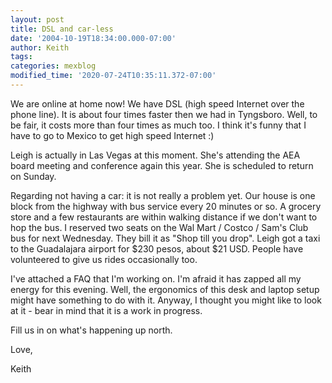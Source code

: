 ```yaml
---
layout: post
title: DSL and car-less
date: '2004-10-19T18:34:00.000-07:00'
author: Keith
tags:
categories: mexblog
modified_time: '2020-07-24T10:35:11.372-07:00'
---
```

We are online at home now! We have DSL (high speed Internet over the
phone line). It is about four times faster then we had in Tyngsboro.
Well, to be fair, it costs more than four times as much too. I think
it's funny that I have to go to Mexico to get high speed Internet :)

Leigh is actually in Las Vegas at this moment. She's attending the AEA
board meeting and conference again this year. She is scheduled to return
on Sunday.

Regarding not having a car: it is not really a problem yet. Our house is
one block from the highway with bus service every 20 minutes or so. A
grocery store and a few restaurants are within walking distance if we
don't want to hop the bus. I reserved two seats on the Wal Mart / Costco
/ Sam's Club bus for next Wednesday. They bill it as "Shop till you
drop". Leigh got a taxi to the Guadalajara airport for $230 pesos, about
$21 USD. People have volunteered to give us rides occasionally too.

I've attached a FAQ that I'm working on. I'm afraid it has zapped all my
energy for this evening. Well, the ergonomics of this desk and laptop
setup might have something to do with it. Anyway, I thought you might
like to look at it - bear in mind that it is a work in progress.

Fill us in on what's happening up north.

Love,

Keith
